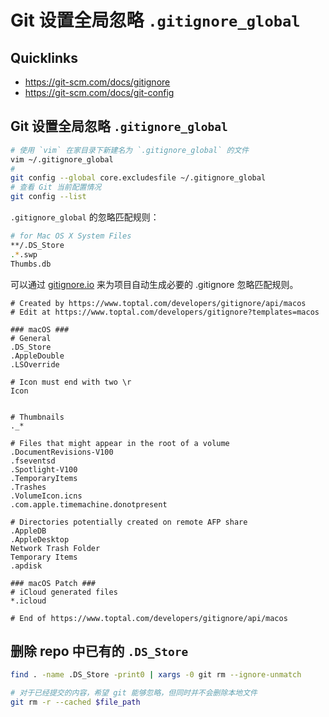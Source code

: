 # Git 设置全局忽略 `.gitignore_global`



## Quicklinks

* https://git-scm.com/docs/gitignore
* https://git-scm.com/docs/git-config

## Git 设置全局忽略 `.gitignore_global`

```bash
# 使用 `vim` 在家目录下新建名为 `.gitignore_global` 的文件
vim ~/.gitignore_global
# 
git config --global core.excludesfile ~/.gitignore_global
# 查看 Git 当前配置情况
git config --list
```

`.gitignore_global` 的忽略匹配规则：

```bash
# for Mac OS X System Files
**/.DS_Store
.*.swp
Thumbs.db
```

可以通过 [gitignore.io](https://www.toptal.com/developers/gitignore) 来为项目自动生成必要的 .gitignore 忽略匹配规则。

```
# Created by https://www.toptal.com/developers/gitignore/api/macos
# Edit at https://www.toptal.com/developers/gitignore?templates=macos

### macOS ###
# General
.DS_Store
.AppleDouble
.LSOverride

# Icon must end with two \r
Icon


# Thumbnails
._*

# Files that might appear in the root of a volume
.DocumentRevisions-V100
.fseventsd
.Spotlight-V100
.TemporaryItems
.Trashes
.VolumeIcon.icns
.com.apple.timemachine.donotpresent

# Directories potentially created on remote AFP share
.AppleDB
.AppleDesktop
Network Trash Folder
Temporary Items
.apdisk

### macOS Patch ###
# iCloud generated files
*.icloud

# End of https://www.toptal.com/developers/gitignore/api/macos
```

## 删除 repo 中已有的 `.DS_Store`

```bash
find . -name .DS_Store -print0 | xargs -0 git rm --ignore-unmatch
```

```bash
# 对于已经提交的内容，希望 git 能够忽略，但同时并不会删除本地文件
git rm -r --cached $file_path
```

